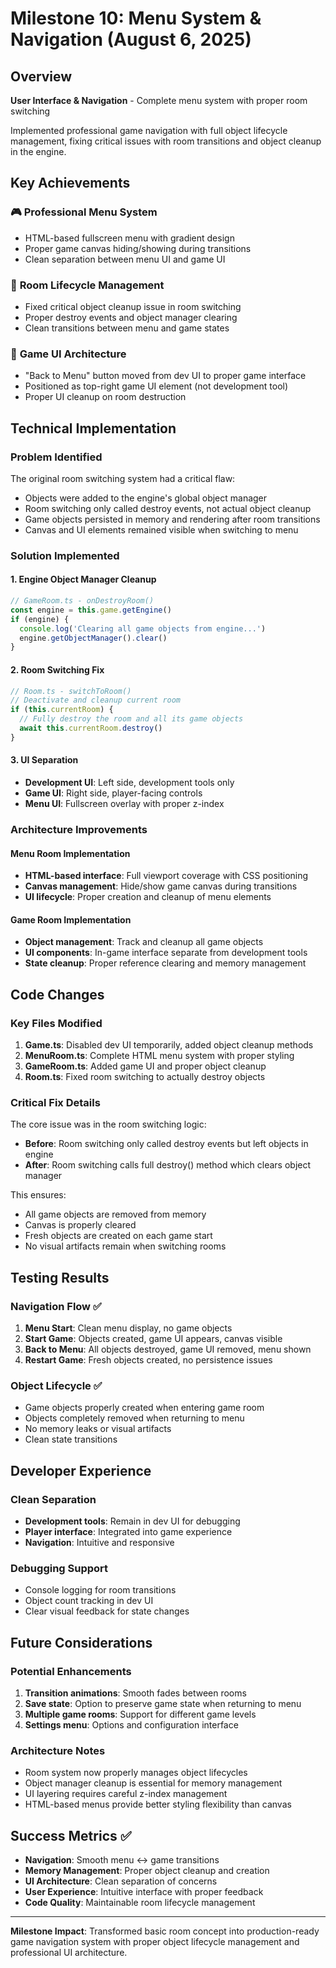 # Milestone 10: Menu System & Navigation (August 6, 2025)

## Overview
**User Interface & Navigation** - Complete menu system with proper room switching

Implemented professional game navigation with full object lifecycle management, fixing critical issues with room transitions and object cleanup in the engine.

## Key Achievements

### 🎮 **Professional Menu System**
- HTML-based fullscreen menu with gradient design
- Proper game canvas hiding/showing during transitions
- Clean separation between menu UI and game UI

### 🔄 **Room Lifecycle Management** 
- Fixed critical object cleanup issue in room switching
- Proper destroy events and object manager clearing
- Clean transitions between menu and game states

### 🎯 **Game UI Architecture**
- "Back to Menu" button moved from dev UI to proper game interface
- Positioned as top-right game UI element (not development tool)
- Proper UI cleanup on room destruction

## Technical Implementation

### Problem Identified
The original room switching system had a critical flaw:
- Objects were added to the engine's global object manager
- Room switching only called destroy events, not actual object cleanup
- Game objects persisted in memory and rendering after room transitions
- Canvas and UI elements remained visible when switching to menu

### Solution Implemented

#### 1. **Engine Object Manager Cleanup**
```typescript
// GameRoom.ts - onDestroyRoom()
const engine = this.game.getEngine()
if (engine) {
  console.log('Clearing all game objects from engine...')
  engine.getObjectManager().clear()
}
```

#### 2. **Room Switching Fix**
```typescript
// Room.ts - switchToRoom()
// Deactivate and cleanup current room
if (this.currentRoom) {
  // Fully destroy the room and all its game objects
  await this.currentRoom.destroy()
}
```

#### 3. **UI Separation**
- **Development UI**: Left side, development tools only
- **Game UI**: Right side, player-facing controls
- **Menu UI**: Fullscreen overlay with proper z-index

### Architecture Improvements

#### Menu Room Implementation
- **HTML-based interface**: Full viewport coverage with CSS positioning
- **Canvas management**: Hide/show game canvas during transitions  
- **UI lifecycle**: Proper creation and cleanup of menu elements

#### Game Room Implementation
- **Object management**: Track and cleanup all game objects
- **UI components**: In-game interface separate from development tools
- **State cleanup**: Proper reference clearing and memory management

## Code Changes

### Key Files Modified
1. **Game.ts**: Disabled dev UI temporarily, added object cleanup methods
2. **MenuRoom.ts**: Complete HTML menu system with proper styling
3. **GameRoom.ts**: Added game UI and proper object cleanup
4. **Room.ts**: Fixed room switching to actually destroy objects

### Critical Fix Details
The core issue was in the room switching logic:
- **Before**: Room switching only called destroy events but left objects in engine
- **After**: Room switching calls full destroy() method which clears object manager

This ensures:
- All game objects are removed from memory
- Canvas is properly cleared
- Fresh objects are created on each game start
- No visual artifacts remain when switching rooms

## Testing Results

### Navigation Flow ✅
1. **Menu Start**: Clean menu display, no game objects
2. **Start Game**: Objects created, game UI appears, canvas visible
3. **Back to Menu**: All objects destroyed, game UI removed, menu shown
4. **Restart Game**: Fresh objects created, no persistence issues

### Object Lifecycle ✅
- Game objects properly created when entering game room
- Objects completely removed when returning to menu
- No memory leaks or visual artifacts
- Clean state transitions

## Developer Experience

### Clean Separation
- **Development tools**: Remain in dev UI for debugging
- **Player interface**: Integrated into game experience
- **Navigation**: Intuitive and responsive

### Debugging Support
- Console logging for room transitions
- Object count tracking in dev UI
- Clear visual feedback for state changes

## Future Considerations

### Potential Enhancements
1. **Transition animations**: Smooth fades between rooms
2. **Save state**: Option to preserve game state when returning to menu
3. **Multiple game rooms**: Support for different game levels
4. **Settings menu**: Options and configuration interface

### Architecture Notes
- Room system now properly manages object lifecycles
- Object manager cleanup is essential for memory management
- UI layering requires careful z-index management
- HTML-based menus provide better styling flexibility than canvas

## Success Metrics ✅

- **Navigation**: Smooth menu ↔ game transitions
- **Memory Management**: Proper object cleanup and creation
- **UI Architecture**: Clean separation of concerns
- **User Experience**: Intuitive interface with proper feedback
- **Code Quality**: Maintainable room lifecycle management

---

**Milestone Impact**: Transformed basic room concept into production-ready game navigation system with proper object lifecycle management and professional UI architecture.
